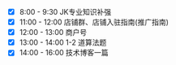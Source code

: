 - [x] 8:00 - 9:30 JK专业知识补强
- [x] 11:00 - 12:00 店铺群、店铺入驻指南(推广指南)
- [x] 12:00 - 13:00 商户号
- [x] 13:00 - 14:00 1-2 道算法题
- [x] 14:00 - 16:00 技术博客一篇